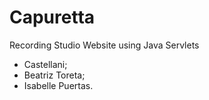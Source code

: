 # Capuretta

Recording Studio Website using Java Servlets

- Castellani;
- Beatriz Toreta;
- Isabelle Puertas.

